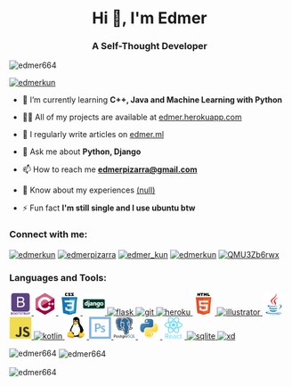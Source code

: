 <h1 align="center">Hi 👋, I'm Edmer</h1>
<h3 align="center">A Self-Thought Developer</h3>

<p align="left"> <img src="https://komarev.com/ghpvc/?username=edmer664&label=Profile%20views&color=0e75b6&style=flat" alt="edmer664" /> </p>

<p align="left"> <a href="https://twitter.com/edmerkun" target="blank"><img src="https://img.shields.io/twitter/follow/edmerkun?logo=twitter&style=for-the-badge" alt="edmerkun" /></a> </p>

- 🌱 I’m currently learning **C++, Java and Machine Learning with Python**

- 👨‍💻 All of my projects are available at [edmer.herokuapp.com](https://edmer.herokuapp.com)

- 📝 I regularly write articles on [edmer.ml](https://edmer.ml)

- 💬 Ask me about **Python, Django**

- 📫 How to reach me **edmerpizarra@gmail.com**

- 📄 Know about my experiences [(null)]((null))

- ⚡ Fun fact **I'm still single and I use ubuntu btw**

<h3 align="left">Connect with me:</h3>
<p align="left">
<a href="https://twitter.com/edmerkun" target="blank"><img align="center" src="https://raw.githubusercontent.com/rahuldkjain/github-profile-readme-generator/master/src/images/icons/Social/twitter.svg" alt="edmerkun" height="30" width="40" /></a>
<a href="https://linkedin.com/in/edmerpizarra" target="blank"><img align="center" src="https://raw.githubusercontent.com/rahuldkjain/github-profile-readme-generator/master/src/images/icons/Social/linked-in-alt.svg" alt="edmerpizarra" height="30" width="40" /></a>
<a href="https://instagram.com/edmer_kun" target="blank"><img align="center" src="https://raw.githubusercontent.com/rahuldkjain/github-profile-readme-generator/master/src/images/icons/Social/instagram.svg" alt="edmer_kun" height="30" width="40" /></a>
<a href="https://codeforces.com/profile/edmerkun" target="blank"><img align="center" src="https://cdn.jsdelivr.net/npm/simple-icons@3.0.1/icons/codeforces.svg" alt="edmerkun" height="30" width="40" /></a>
<a href="https://discord.gg/QMU3Zb6rwx" target="blank"><img align="center" src="https://raw.githubusercontent.com/rahuldkjain/github-profile-readme-generator/master/src/images/icons/Social/discord.svg" alt="QMU3Zb6rwx" height="30" width="40" /></a>
</p>

<h3 align="left">Languages and Tools:</h3>
<p align="left"> <a href="https://getbootstrap.com" target="_blank"> <img src="https://raw.githubusercontent.com/devicons/devicon/master/icons/bootstrap/bootstrap-plain-wordmark.svg" alt="bootstrap" width="40" height="40"/> </a> <a href="https://www.w3schools.com/cpp/" target="_blank"> <img src="https://raw.githubusercontent.com/devicons/devicon/master/icons/cplusplus/cplusplus-original.svg" alt="cplusplus" width="40" height="40"/> </a> <a href="https://www.w3schools.com/css/" target="_blank"> <img src="https://raw.githubusercontent.com/devicons/devicon/master/icons/css3/css3-original-wordmark.svg" alt="css3" width="40" height="40"/> </a> <a href="https://www.djangoproject.com/" target="_blank"> <img src="https://raw.githubusercontent.com/devicons/devicon/master/icons/django/django-original.svg" alt="django" width="40" height="40"/> </a> <a href="https://flask.palletsprojects.com/" target="_blank"> <img src="https://www.vectorlogo.zone/logos/pocoo_flask/pocoo_flask-icon.svg" alt="flask" width="40" height="40"/> </a> <a href="https://git-scm.com/" target="_blank"> <img src="https://www.vectorlogo.zone/logos/git-scm/git-scm-icon.svg" alt="git" width="40" height="40"/> </a> <a href="https://heroku.com" target="_blank"> <img src="https://www.vectorlogo.zone/logos/heroku/heroku-icon.svg" alt="heroku" width="40" height="40"/> </a> <a href="https://www.w3.org/html/" target="_blank"> <img src="https://raw.githubusercontent.com/devicons/devicon/master/icons/html5/html5-original-wordmark.svg" alt="html5" width="40" height="40"/> </a> <a href="https://www.adobe.com/in/products/illustrator.html" target="_blank"> <img src="https://www.vectorlogo.zone/logos/adobe_illustrator/adobe_illustrator-icon.svg" alt="illustrator" width="40" height="40"/> </a> <a href="https://www.java.com" target="_blank"> <img src="https://raw.githubusercontent.com/devicons/devicon/master/icons/java/java-original.svg" alt="java" width="40" height="40"/> </a> <a href="https://developer.mozilla.org/en-US/docs/Web/JavaScript" target="_blank"> <img src="https://raw.githubusercontent.com/devicons/devicon/master/icons/javascript/javascript-original.svg" alt="javascript" width="40" height="40"/> </a> <a href="https://kotlinlang.org" target="_blank"> <img src="https://www.vectorlogo.zone/logos/kotlinlang/kotlinlang-icon.svg" alt="kotlin" width="40" height="40"/> </a> <a href="https://www.linux.org/" target="_blank"> <img src="https://raw.githubusercontent.com/devicons/devicon/master/icons/linux/linux-original.svg" alt="linux" width="40" height="40"/> </a> <a href="https://www.photoshop.com/en" target="_blank"> <img src="https://raw.githubusercontent.com/devicons/devicon/master/icons/photoshop/photoshop-line.svg" alt="photoshop" width="40" height="40"/> </a> <a href="https://www.postgresql.org" target="_blank"> <img src="https://raw.githubusercontent.com/devicons/devicon/master/icons/postgresql/postgresql-original-wordmark.svg" alt="postgresql" width="40" height="40"/> </a> <a href="https://www.python.org" target="_blank"> <img src="https://raw.githubusercontent.com/devicons/devicon/master/icons/python/python-original.svg" alt="python" width="40" height="40"/> </a> <a href="https://reactjs.org/" target="_blank"> <img src="https://raw.githubusercontent.com/devicons/devicon/master/icons/react/react-original-wordmark.svg" alt="react" width="40" height="40"/> </a> <a href="https://www.sqlite.org/" target="_blank"> <img src="https://www.vectorlogo.zone/logos/sqlite/sqlite-icon.svg" alt="sqlite" width="40" height="40"/> </a> <a href="https://www.adobe.com/products/xd.html" target="_blank"> <img src="https://cdn.worldvectorlogo.com/logos/adobe-xd.svg" alt="xd" width="40" height="40"/> </a> </p>

<p><img align="left" src="https://github-readme-stats.vercel.app/api/top-langs?username=edmer664&show_icons=true&theme=dark&locale=en&layout=compact" alt="edmer664" /></p>

<p>&nbsp;<img align="center" src="https://github-readme-stats.vercel.app/api?username=edmer664&show_icons=true&theme=dark&locale=en" alt="edmer664" /></p>

<p><img align="center" src="https://github-readme-streak-stats.herokuapp.com/?user=edmer664&theme=dark" alt="edmer664" /></p>


